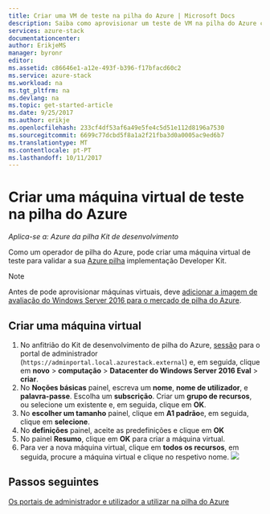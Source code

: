 ```yaml
---
title: Criar uma VM de teste na pilha do Azure | Microsoft Docs
description: Saiba como aprovisionar um teste de VM na pilha do Azure como um operador da nuvem.
services: azure-stack
documentationcenter: 
author: ErikjeMS
manager: byronr
editor: 
ms.assetid: c86646e1-a12e-493f-b396-f17bfacd60c2
ms.service: azure-stack
ms.workload: na
ms.tgt_pltfrm: na
ms.devlang: na
ms.topic: get-started-article
ms.date: 9/25/2017
ms.author: erikje
ms.openlocfilehash: 233cf4df53af6a49e5fe4c5d51e112d8196a7530
ms.sourcegitcommit: 6699c77dcbd5f8a1a2f21fba3d0a0005ac9ed6b7
ms.translationtype: MT
ms.contentlocale: pt-PT
ms.lasthandoff: 10/11/2017
---
```

# <a name="create-a-test-virtual-machine-in-azure-stack"></a>Criar uma máquina virtual de teste na pilha do Azure

*Aplica-se a: Azure da pilha Kit de desenvolvimento*

Como um operador de pilha do Azure, pode criar uma máquina virtual de teste para validar a sua [Azure pilha](azure-stack-poc.md) implementação Developer Kit.

> [!NOTE]
> Antes de pode aprovisionar máquinas virtuais, deve [adicionar a imagem de avaliação do Windows Server 2016 para o mercado de pilha do Azure](azure-stack-add-default-image.md).
> 
> 

## <a name="create-a-virtual-machine"></a>Criar uma máquina virtual
1. No anfitrião do Kit de desenvolvimento de pilha do Azure, [sessão](azure-stack-connect-azure-stack.md) para o portal de administrador (`https://adminportal.local.azurestack.external`) e, em seguida, clique em **novo** > **computação**  >  **Datacenter do Windows Server 2016 Eval** > **criar**.  
2. No **Noções básicas** painel, escreva um **nome**, **nome de utilizador**, e **palavra-passe**. Escolha um **subscrição**. Criar um **grupo de recursos**, ou selecione um existente e, em seguida, clique em **OK**.  
3. No **escolher um tamanho** painel, clique em **A1 padrão**e, em seguida, clique em **selecione**.  
4. No **definições** painel, aceite as predefinições e clique em **OK**
5. No painel **Resumo**, clique em **OK** para criar a máquina virtual.  
6. Para ver a nova máquina virtual, clique em **todos os recursos**, em seguida, procure a máquina virtual e clique no respetivo nome.
    ![](media/azure-stack-provision-vm/image06.png)


## <a name="next-steps"></a>Passos seguintes
[Os portais de administrador e utilizador a utilizar na pilha do Azure](azure-stack-manage-portals.md)
